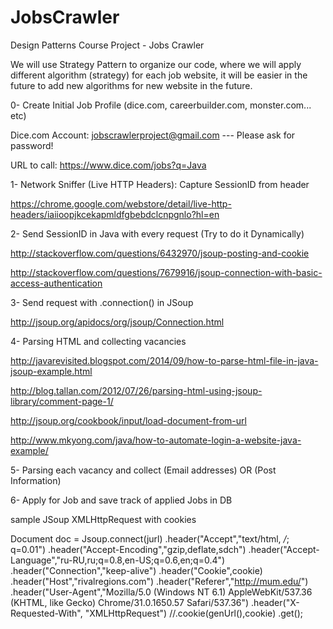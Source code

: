 # JobsCrawler
Design Patterns Course Project - Jobs Crawler

We will use Strategy Pattern to organize our code, where we will apply different algorithm (strategy) for each job website, it will be easier in the future to add new algorithms for new website in the future.

0- Create Initial Job Profile (dice.com, careerbuilder.com, monster.com... etc)

Dice.com Account: jobscrawlerproject@gmail.com --- Please ask for password!

URL to call: https://www.dice.com/jobs?q=Java

1- Network Sniffer (Live HTTP Headers): Capture SessionID from header

https://chrome.google.com/webstore/detail/live-http-headers/iaiioopjkcekapmldfgbebdclcnpgnlo?hl=en

2- Send SessionID in Java with every request (Try to do it Dynamically)

http://stackoverflow.com/questions/6432970/jsoup-posting-and-cookie

http://stackoverflow.com/questions/7679916/jsoup-connection-with-basic-access-authentication

3- Send request with .connection() in JSoup

http://jsoup.org/apidocs/org/jsoup/Connection.html

4- Parsing HTML and collecting vacancies

http://javarevisited.blogspot.com/2014/09/how-to-parse-html-file-in-java-jsoup-example.html

http://blog.tallan.com/2012/07/26/parsing-html-using-jsoup-library/comment-page-1/

http://jsoup.org/cookbook/input/load-document-from-url

http://www.mkyong.com/java/how-to-automate-login-a-website-java-example/

5- Parsing each vacancy and collect (Email addresses) OR (Post Information)

6- Apply for Job and save track of applied Jobs in DB


sample JSoup XMLHttpRequest with cookies

Document doc = Jsoup.connect(jurl)
.header("Accept","text/html, */*; q=0.01")
.header("Accept-Encoding","gzip,deflate,sdch")
.header("Accept-Language","ru-RU,ru;q=0.8,en-US;q=0.6,en;q=0.4")
.header("Connection","keep-alive")
.header("Cookie",cookie)
.header("Host","rivalregions.com")
.header("Referer","http://mum.edu/")
.header("User-Agent","Mozilla/5.0 (Windows NT 6.1) AppleWebKit/537.36 (KHTML, like Gecko) Chrome/31.0.1650.57 Safari/537.36")
.header("X-Requested-With", "XMLHttpRequest")
//.cookie(genUrl(),cookie)
.get();

